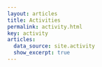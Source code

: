 ```yaml
---
layout: articles
title: Activities
permalink: activity.html
key: activity
articles:
  data_source: site.activity
  show_excerpt: true
---
```


<!--more-->

<div class="article__content" markdown="1">
</div>